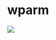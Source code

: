 # wparm

<a href="https://portal.azure.com/#create/Microsoft.Template/uri/https://raw.githubusercontent.com/ashisa/wparm/master/webvm.json
" target="_blank">
    <img src="http://azuredeploy.net/deploybutton.png"/>
</a>
